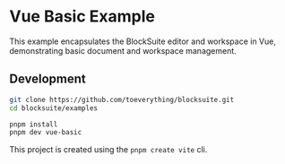 # Vue Basic Example

This example encapsulates the BlockSuite editor and workspace in Vue, demonstrating basic document and workspace management.

## Development

```sh
git clone https://github.com/toeverything/blocksuite.git
cd blocksuite/examples

pnpm install
pnpm dev vue-basic
```

This project is created using the `pnpm create vite` cli.
